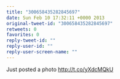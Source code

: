 ```yaml
---
title: "300658435282845697"
date: Sun Feb 10 17:32:11 +0000 2013
original-tweet-id: "300658435282845697"
retweets: 0
favorites: 0
reply-tweet-id: ""
reply-user-id: ""
reply-user-screen-name: ""
---
```

Just posted a photo http://t.co/yXdcMQkU
